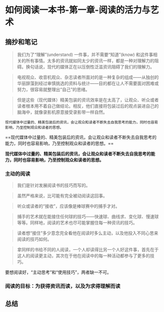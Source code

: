 # 如何阅读一本书-第一章-阅读的活力与艺术


## 摘抄和笔记

> 我们为了“理解”(understand) 一件事，并不需要“知道”(know) 和这件事相关的所有事情。太多的资讯就如同太少的资讯一样，都是一种对理解力的阻碍。换句话说，现代的媒体正在以压倒性泛滥资讯阻碍了我们的理解力。

> 电视观众、收音机观众、杂志读者所面对的是一种复杂的组成——从独创的华丽辞藻到经过审慎挑选的资料与统计——目的都在让人不需要面对困难或努力，很容易就整理出“自己”的思绪。
>

> 但是这些（现代媒体）精美包装的资讯效率是在太高了，让观众、听众或者读者根本用不着自己做结论。相反，他们直接将包装过后的观点装进自己的脑海中，就像录影机原意接受录影带一样自然。

`现代媒体中过量的、精美包装后的资讯，会让观众和读者不断失去自我思考的能力，同时也容易影响，乃至控制观众和读者的思想。`

==现代媒体中过量的、精美包装后的资讯，会让观众和读者不断失去自我思考的能力，同时也容易影响，乃至控制观众和读者的思想。==

__现代媒体中过量的、精美包装后的资讯，会让观众和读者不断失去自我思考的能力，同时也容易影响，乃至控制观众和读者的思想。__


### 主动的阅读

> 我们是针对发展阅读书的技巧而写的。

> 虽然严格来说，比可能有完全被动阅读这回事。

> 听众或读者的“接收”，应该像是棒球赛中的捕手才对。

> 捕手的艺术就在能接住任何球的技巧——快速球、曲线求、变化球、慢速球等等。同样地，阅读的艺术也尽可能掌握住每一种资讯的技巧。

> 读者想“接住”多少意念完全看他在阅读时多么主动，以及他投入不同心思来阅读的技巧如何。

> 拿同样的书给不同的人阅读，一个人却读得比另一个人好这件事，首先在于这人的阅读更主动，其次在于他在阅读中的每一种活动都参与了更多的技巧。


要想阅读好，“主动思考”和“使用技巧”，两者缺一不可。

### 阅读的目标：为获得资讯而读，以及为求得理解而读


## 总结



```

```